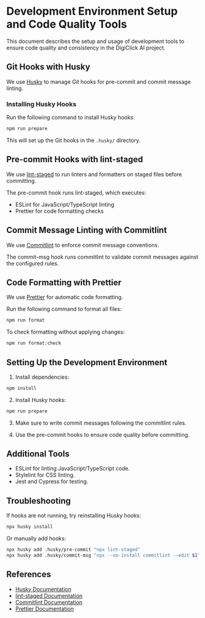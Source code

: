 # Development Environment Setup and Code Quality Tools

This document describes the setup and usage of development tools to ensure code quality and consistency in the DigiClick AI project.

## Git Hooks with Husky

We use [Husky](https://typicode.github.io/husky/) to manage Git hooks for pre-commit and commit message linting.

### Installing Husky Hooks

Run the following command to install Husky hooks:

```bash
npm run prepare
```

This will set up the Git hooks in the `.husky/` directory.

## Pre-commit Hooks with lint-staged

We use [lint-staged](https://github.com/okonet/lint-staged) to run linters and formatters on staged files before committing.

The pre-commit hook runs lint-staged, which executes:

- ESLint for JavaScript/TypeScript linting
- Prettier for code formatting checks

## Commit Message Linting with Commitlint

We use [Commitlint](https://commitlint.js.org/) to enforce commit message conventions.

The commit-msg hook runs commitlint to validate commit messages against the configured rules.

## Code Formatting with Prettier

We use [Prettier](https://prettier.io/) for automatic code formatting.

Run the following command to format all files:

```bash
npm run format
```

To check formatting without applying changes:

```bash
npm run format:check
```

## Setting Up the Development Environment

1. Install dependencies:

```bash
npm install
```

2. Install Husky hooks:

```bash
npm run prepare
```

3. Make sure to write commit messages following the commitlint rules.

4. Use the pre-commit hooks to ensure code quality before committing.

## Additional Tools

- ESLint for linting JavaScript/TypeScript code.
- Stylelint for CSS linting.
- Jest and Cypress for testing.

## Troubleshooting

If hooks are not running, try reinstalling Husky hooks:

```bash
npx husky install
```

Or manually add hooks:

```bash
npx husky add .husky/pre-commit "npx lint-staged"
npx husky add .husky/commit-msg "npx --no-install commitlint --edit $1"
```

## References

- [Husky Documentation](https://typicode.github.io/husky/)
- [lint-staged Documentation](https://github.com/okonet/lint-staged)
- [Commitlint Documentation](https://commitlint.js.org/)
- [Prettier Documentation](https://prettier.io/)
